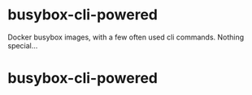 # busybox-cli-powered

Docker busybox images, with a few often used cli commands. Nothing special...
# busybox-cli-powered

